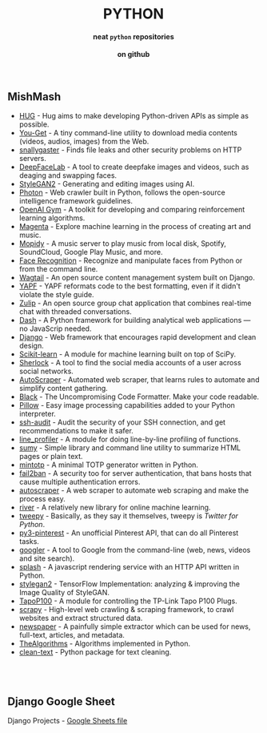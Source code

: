 <h1 align="center">PYTHON</h1>

<h4 align="center">neat <code>python</code> repositories</h4>

<div align="center">
   <strong>on github</strong>
</div>


<br />
<br />

MishMash
------------

  - [HUG](https://github.com/hugapi/hug/blob/develop/README.md) - Hug aims to make developing Python-driven APIs as simple as possible.
  - [You-Get](https://github.com/soimort/you-get#you-get) - A tiny command-line utility to download media contents (videos, audios, images) from the Web.
  - [snallygaster](https://github.com/hannob/snallygaster#snallygaster) - Finds file leaks and other security problems on HTTP servers.
  - [DeepFaceLab](https://github.com/iperov/DeepFaceLab#deepfacelab) - A tool to create deepfake images and videos, such as deaging and swapping faces.
  - [StyleGAN2](https://github.com/NVlabs/stylegan2#stylegan2--official-tensorflow-implementation) - Generating and editing images using AI.
  - [Photon](https://github.com/s0md3v/Photon#--------photon--) - Web crawler built in Python, follows the open-source intelligence framework guidelines.
  - [OpenAI Gym](https://github.com/openai/gym#openai-gym) - A toolkit for developing and comparing reinforcement learning algorithms.
  - [Magenta](https://github.com/magenta/magenta#getting-started) - Explore machine learning in the process of creating art and music.
  - [Mopidy](https://github.com/mopidy/mopidy#mopidy) - A music server to play music from local disk, Spotify, SoundCloud, Google Play Music, and more. 
  - [Face Recognition](https://github.com/ageitgey/face_recognition#face-recognition) - Recognize and manipulate faces from Python or from the command line.
  - [Wagtail](https://github.com/wagtail/wagtail#------------) - An open source content management system built on Django.
  - [YAPF](https://github.com/google/yapf#yapf) - YAPF reformats code to the best formatting, even if it didn't violate the style guide.
  - [Zulip](https://github.com/zulip/zulip#zulip-overview) - An open source group chat application that combines real-time chat with threaded conversations.
  - [Dash](https://github.com/plotly/dash#dash) - A Python framework for building analytical web applications — no JavaScrip needed.
  - [Django](https://github.com/django/django#django) - Web framework that encourages rapid development and clean design.
  - [Scikit-learn](https://github.com/scikit-learn/scikit-learn#installation) - A module for machine learning built on top of SciPy.
  - [Sherlock](https://github.com/sherlock-project/sherlock/blob/master/README.md) - A tool to find the social media accounts of a user across social networks.
  - [AutoScraper](https://github.com/alirezamika/autoscraper#autoscraper-a-smart-automatic-fast-and-lightweight-web-scraper-for-python) - Automated web scraper, that learns rules to automate and simplify content gathering.
  - [Black](https://github.com/psf/black#the-uncompromising-code-formatter) - The Uncompromising Code Formatter. Make your code readable.
  - [Pillow](https://github.com/python-pillow/Pillow) - Easy image processing capabilities added to your Python interpreter.
  - [ssh-audit](https://github.com/jtesta/ssh-audit#ssh-audit) - Audit the security of your SSH connection, and get recommendations to make it safer.
  - [line_profiler](https://github.com/pyutils/line_profiler#line_profiler-and-kernprof) - A module for doing line-by-line profiling of functions.
  - [sumy](https://github.com/miso-belica/sumy#automatic-text-summarizer) - Simple library and command line utility to summarize HTML pages or plain text.
  - [mintotp](https://github.com/susam/mintotp#mintotp) - A minimal TOTP generator written in Python.
  - [fail2ban](https://github.com/fail2ban/fail2ban#fail2ban-ban-hosts-that-cause-multiple-authentication-errors) - A security too for server authentication, that bans hosts that cause multiple authentication errors.
  - [autoscraper](https://github.com/alirezamika/autoscraper#autoscraper-a-smart-automatic-fast-and-lightweight-web-scraper-for-python) - A web scraper to automate web scraping and make the process easy.
  - [river](https://github.com/online-ml/river) - A relatively new library for online machine learning.
  - [tweepy](https://github.com/tweepy/tweepy#tweepy-twitter-for-python) - Basically, as they say it themselves, tweepy is _Twitter for Python_.
  - [py3-pinterest](https://github.com/bstoilov/py3-pinterest#py3-pinterest) - An unofficial Pinterest API, that can do all Pinterest tasks.
  - [googler](https://github.com/jarun/googler#) - A tool to Google from the command-line (web, news, videos and site search).
  - [splash](https://github.com/scrapinghub/splash#splash---a-javascript-rendering-service) - A javascript rendering service with an HTTP API written in Python.
  - [stylegan2](https://github.com/NVlabs/stylegan2#stylegan2--official-tensorflow-implementation) - TensorFlow Implementation: analyzing & improving the Image Quality of StyleGAN.
  - [TapoP100](https://github.com/fishbigger/TapoP100#tapo-p100) - A module for controlling the TP-Link Tapo P100 Plugs.
  - [scrapy](https://github.com/scrapy/scrapy#scrapy) - High-level web crawling & scraping framework, to crawl websites and extract structured data.
  - [newspaper](https://github.com/codelucas/newspaper#newspaper3k-article-scraping--curation) - A painfully simple extractor which can be used for news, full-text, articles, and metadata.
  - [TheAlgorithms](https://github.com/TheAlgorithms/Python#the-algorithms---python) - Algorithms implemented in Python.
  - [clean-text](https://github.com/jfilter/clean-text#clean-text----) - Python package for text cleaning.


<br />
<br />

Django Google Sheet
------------

Django Projects - [Google Sheets file](https://docs.google.com/spreadsheets/d/1D1MkGutSTkcIC7FDFZ-zYiJQ88FhAvFFZYR-VQCgQpY/edit#gid=0)

<br />
<br />
